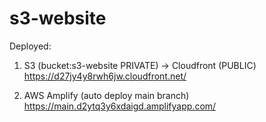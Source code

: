 # s3-website

Deployed:

1. S3 (bucket:s3-website PRIVATE) -> Cloudfront (PUBLIC)
   https://d27jy4y8rwh6jw.cloudfront.net/

2. AWS Amplify (auto deploy main branch)
   https://main.d2ytq3y6xdaigd.amplifyapp.com/
